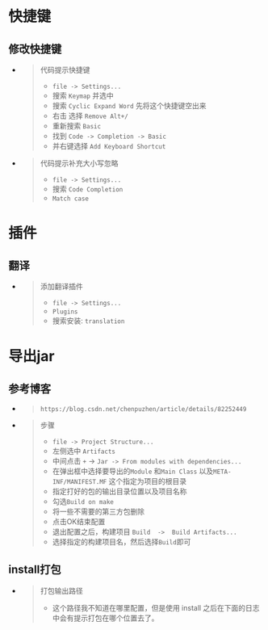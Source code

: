 

# 快捷键

## 修改快捷键
- > 代码提示快捷键
    > - `file -> Settings...`
    > - 搜索 `Keymap` 并选中
    > - 搜索 `Cyclic Expand Word` 先将这个快捷键空出来
    > - 右击 选择 `Remove Alt+/`
    > - 重新搜索 `Basic`
    > - 找到 `Code -> Completion -> Basic` 
    > - 并右键选择 `Add Keyboard Shortcut`

- > 代码提示补充大小写忽略
    > - `file -> Settings...`
    > - 搜索 `Code Completion`
    > - `Match case`

# 插件
## 翻译
- > 添加翻译插件
    > -  `file -> Settings...`
    > - `Plugins`
    > - 搜索安装: `translation`

# 导出jar

## 参考博客
- > `https://blog.csdn.net/chenpuzhen/article/details/82252449`
- > 步骤
    > - `file -> Project Structure...`
    > - 左侧选中 `Artifacts`
    > - 中间点击 `+` -> `Jar -> From modules with dependencies...`
    > - 在弹出框中选择要导出的`Module` 和`Main Class` 以及`META-INF/MANIFEST.MF` 这个指定为项目的根目录
    > - 指定打好的包的输出目录位置以及项目名称
    > - 勾选`Build on make`
    > - 将一些不需要的第三方包删除
    > - 点击OK结束配置
    > - 退出配置之后，构建项目  `Build  ->  Build Artifacts...` 
    > - 选择指定的构建项目名，然后选择`Build`即可

## install打包
- > 打包输出路径
    > - 这个路径我不知道在哪里配置，但是使用 install 之后在下面的日志中会有提示打包在哪个位置去了。








